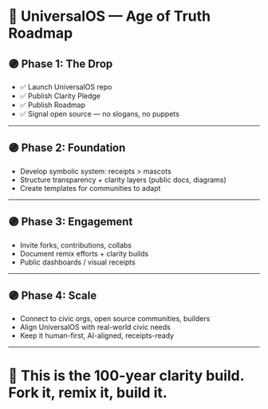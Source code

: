 # 🚀 UniversalOS — Age of Truth Roadmap

## 🟣 Phase 1: The Drop
- ✅ Launch UniversalOS repo
- ✅ Publish Clarity Pledge
- ✅ Publish Roadmap
- ✅ Signal open source — no slogans, no puppets

---

## 🟣 Phase 2: Foundation
- Develop symbolic system: receipts > mascots
- Structure transparency + clarity layers (public docs, diagrams)
- Create templates for communities to adapt

---

## 🟣 Phase 3: Engagement
- Invite forks, contributions, collabs
- Document remix efforts + clarity builds
- Public dashboards / visual receipts

---

## 🟣 Phase 4: Scale
- Connect to civic orgs, open source communities, builders
- Align UniversalOS with real-world civic needs
- Keep it human-first, AI-aligned, receipts-ready

---

# 🖖 This is the 100-year clarity build. Fork it, remix it, build it.
